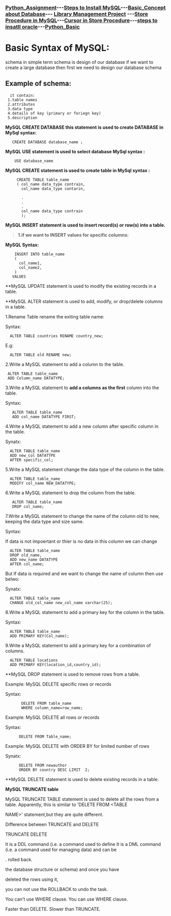 ### [Python_Assignment](https://sudarshan-gurav.github.io/Assignment)---[Steps to Install MySQL](https://sudarshan-gurav.github.io/Install_step)---[Basic_Concept about Database](https://sudarshan-gurav.github.io/Basic_concept)--- [Library Management Project](https://sudarshan-gurav.github.io/Create_Insert) ---[Store Procedure in MySQL](https://sudarshan-gurav.github.io/store_procedure)---[Cursor in Store Procedure](https://sudarshan-gurav.github.io/cursor)---[steps to insatll oracle](https://sudarshan-gurav.github.io/step_install_oracle)---[Python_Basic](https://sudarshan-gurav.github.io/python)

# Basic Syntax of MySQL:

schema in simple term schema is design of our database 
  if we want to create a large database then first we need to design our database schema 
  
 ## Example of schema:
      it contain:
     1.table names
     2.attributes
     3.data type
     4.details of key (primary or foriegn key)
     5.description
     
 **MySQL CREATE DATABASE this statement is used to create DATABASE in 
   MySql syntax:**
 
       CREATE DATABASE database_name ;
 
**MySQL USE statement is used to select database 
  MySql syntax :**
 
        USE database_name
 
**MySQL CREATE statement is used to create table in 
  MySql syntax :**
  
         CREATE TABLE table_name
         ( col_name data_type contrain,
           col_name data_type contarin,
         
           .
           .
           .
           col_name data_type contrain
           );
  
  **MySQL INSERT statement is used to insert record(s) or row(s) into a table.**
  
   > **1.if we want to INSERT values for specific columns:**
   
 **MySQL Syntax:**
        
        INSERT INTO table_name 
        ( 
          col_name1,
          col_name2,
        )
       VALUES
 
 **MySQL UPDATE statement is used to modify the existing records in a table.
 
 **MySQL ALTER statement is used to  add, modify, or drop/delete columns in a table.
 
1.Rename Table rename the exiting table name:

Syntax:
  
      ALTER TABLE countries RENAME country_new;
  
E.g:

      ALTER TABLE old RENAME new;

2.Write a MySQL statement to add a column to the table.

     ALTER TABLE table_name
     ADD Column_name DATATYPE;

3.Write a MySQL statement to **add a columns as the first** column into the table.

Syntax: 

       ALTER TABLE table_name
       ADD col_name DATATYPE FIRST;

4.Write a MySQL statement to add a new column after specific column in the table.

Synatx:

      ALTER TABLE table_name
      ADD new_col DATATYPE  
      AFTER specific_col;

5.Write a MySQL statement change the data type of the column in the table.

      ALTER TABLE table_name
      MODIFY col_name NEW_DATATYPE;

6.Write a MySQL statement to drop the column from the table.

       ALTER TABLE table_name
       DROP col_name;

7.Write a MySQL statement to change the name of the column old to new, keeping the data type and size same.

Syntax:

If data is not impoertant or thier is no data in this column we can change

      ALTER TABLE table_name
      DROP old_name,
      ADD new_name DATATYPE
      AFTER col_name; 

But If data is required and we want to change the name of column then use belwo:

Synatx:

      ALTER TABLE table_name
      CHANGE old_col_name new_col_name varchar(25);

8.Write a MySQL statement to add a primary key for the column in the table.

Syntax:

      ALTER TABLE table_name
      ADD PRIMARY KEY(Col_name);


9.Write a MySQL statement to add a primary key for a combination of columns.

      ALTER TABLE locations
      ADD PRIMARY KEY(location_id,country_id);



 **MySQL DROP statement is used to remove rows from a table.
 
Example: MySQL DELETE specific rows or records

Syntax:

           DELETE FROM table_name 
           WHERE column_name=row_name;
           
Example: MySQL DELETE all rows or records

Syntax:

          DELETE FROM Table_name;
          
Example: MySQL DELETE with ORDER BY for limited number of rows

Synatx:

          DELETE FROM newauthor 
          ORDER BY country DESC LIMIT  2;
          
 
 **MySQL DELETE statement is used to delete existing records in a table.
 
**MySQL TRUNCATE table**

MySQL TRUNCATE TABLE statement is used to delete all the rows from a table. Apparently, this is similar to 'DELETE FROM <TABLE 

NAME>' statement,but they are quite different.

Difference between TRUNCATE and DELETE

   TRUNCATE 	                                                                                    DELETE

It is a DDL command (i.e. a command used to define       It is a DML command (i.e. a command used for managing data) and can be 

.                                                         rolled back.

the database structure or schema) and once you have 

deleted the rows using it, 

you can not use the ROLLBACK to undo the task. 	

You can't use WHERE clause. 	                                                  You can use WHERE clause.

Faster than DELETE. 	                                                          Slower than TRUNCATE. 
